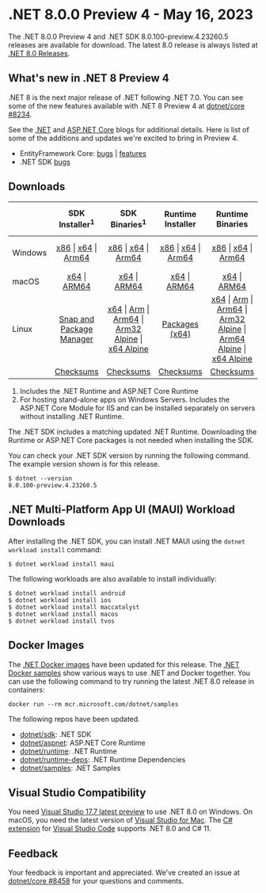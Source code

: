 # .NET 8.0.0 Preview 4 - May 16, 2023

The .NET 8.0.0 Preview 4 and .NET SDK 8.0.100-preview.4.23260.5 releases are available for download. The latest 8.0 release is always listed at [.NET 8.0 Releases](../README.md).

## What's new in .NET 8 Preview 4

.NET 8 is the next major release of .NET following .NET 7.0. You can see some of the new features available with .NET 8 Preview 4 at [dotnet/core #8234](https://github.com/dotnet/core/issues/8234).

See the [.NET][dotnet-blog] and [ASP.NET Core][aspnet-blog] blogs for additional details.
Here is list of some of the additions and updates we're excited to bring in Preview 4.

* EntityFramework Core: [bugs][ef_bugs] | [features][ef_features]
* .NET SDK [bugs][sdk_bugs]

## Downloads

|           | SDK Installer<sup>1</sup>                        | SDK Binaries<sup>1</sup>                 | Runtime Installer                                        | Runtime Binaries                                 | ASP.NET Core Runtime           |Windows Desktop Runtime          |
| --------- | :------------------------------------------:     | :----------------------:                 | :---------------------------:                            | :-------------------------:                      | :-----------------:            | :-----------------:            |
| Windows   | [x86][dotnet-sdk-win-x86.exe] \| [x64][dotnet-sdk-win-x64.exe] \| [Arm64][dotnet-sdk-win-arm64.exe] | [x86][dotnet-sdk-win-x86.zip] \| [x64][dotnet-sdk-win-x64.zip] \|  [Arm64][dotnet-sdk-win-arm64.zip] | [x86][dotnet-runtime-win-x86.exe] \| [x64][dotnet-runtime-win-x64.exe] \| [Arm64][dotnet-runtime-win-arm64.exe] | [x86][dotnet-runtime-win-x86.zip] \| [x64][dotnet-runtime-win-x64.zip] \| [Arm64][dotnet-runtime-win-arm64.zip] | [x86][aspnetcore-runtime-win-x86.exe] \| [x64][aspnetcore-runtime-win-x64.exe] \|<br/> [Hosting Bundle][dotnet-hosting-win.exe]<sup>2</sup> | [x86][windowsdesktop-runtime-win-x86.exe] \| [x64][windowsdesktop-runtime-win-x64.exe] \| [Arm64][windowsdesktop-runtime-win-arm64.exe] |
| macOS     | [x64][dotnet-sdk-osx-x64.pkg] \| [ARM64][dotnet-sdk-osx-arm64.pkg] | [x64][dotnet-sdk-osx-x64.tar.gz] \| [ARM64][dotnet-sdk-osx-arm64.tar.gz]  | [x64][dotnet-runtime-osx-x64.pkg] \| [ARM64][dotnet-runtime-osx-arm64.pkg] | [x64][dotnet-runtime-osx-x64.tar.gz] \| [ARM64][dotnet-runtime-osx-arm64.tar.gz]| [x64][aspnetcore-runtime-osx-x64.tar.gz] \| [ARM64][aspnetcore-runtime-osx-arm64.tar.gz] | - |<sup>1</sup>
| Linux     |  [Snap and Package Manager](../install-linux.md)  | [x64][dotnet-sdk-linux-x64.tar.gz] \| [Arm][dotnet-sdk-linux-arm.tar.gz]  \| [Arm64][dotnet-sdk-linux-arm64.tar.gz] \| [Arm32 Alpine][dotnet-sdk-linux-musl-arm.tar.gz]  \| [x64 Alpine][dotnet-sdk-linux-musl-x64.tar.gz] | [Packages (x64)][linux-packages] | [x64][dotnet-runtime-linux-x64.tar.gz] \| [Arm][dotnet-runtime-linux-arm.tar.gz] \| [Arm64][dotnet-runtime-linux-arm64.tar.gz] \| [Arm32 Alpine][dotnet-runtime-linux-musl-arm.tar.gz] \| [Arm64 Alpine][dotnet-runtime-linux-musl-arm64.tar.gz] \| [x64 Alpine][dotnet-runtime-linux-musl-x64.tar.gz]  | [x64][aspnetcore-runtime-linux-x64.tar.gz]<sup>1</sup>  \| [Arm][aspnetcore-runtime-linux-arm.tar.gz]<sup>1</sup> \| [Arm64][aspnetcore-runtime-linux-arm64.tar.gz]<sup>1</sup> \| [x64 Alpine][aspnetcore-runtime-linux-musl-x64.tar.gz] | - | <sup>1</sup> |
|  | [Checksums][checksums-sdk]                             | [Checksums][checksums-sdk]                                      | [Checksums][checksums-runtime]                             | [Checksums][checksums-runtime]  | [Checksums][checksums-runtime]  | [Checksums][checksums-runtime]


1. Includes the .NET Runtime and ASP.NET Core Runtime
2. For hosting stand-alone apps on Windows Servers. Includes the ASP.NET Core Module for IIS and can be installed separately on servers without installing .NET Runtime.


The .NET SDK includes a matching updated .NET Runtime. Downloading the Runtime or ASP.NET Core packages is not needed when installing the SDK.

You can check your .NET SDK version by running the following command. The example version shown is for this release.

```console
$ dotnet --version
8.0.100-preview.4.23260.5
```

## .NET Multi-Platform App UI (MAUI) Workload Downloads

 After installing the .NET SDK, you can install .NET MAUI using the `dotnet workload install` command:

 ```console
 $ dotnet workload install maui
 ```

 The following workloads are also available to install individually:

 ```console
 $ dotnet workload install android
 $ dotnet workload install ios
 $ dotnet workload install maccatalyst
 $ dotnet workload install macos
 $ dotnet workload install tvos
 ```

## Docker Images

The [.NET Docker images](https://hub.docker.com/_/microsoft-dotnet) have been updated for this release. The [.NET Docker samples](https://github.com/dotnet/dotnet-docker/blob/main/samples/README.md) show various ways to use .NET and Docker together. You can use the following command to try running the latest .NET 8.0 release in containers:

```console
docker run --rm mcr.microsoft.com/dotnet/samples
```

The following repos have been updated.

* [dotnet/sdk](https://github.com/dotnet/dotnet-docker/blob/main/README.sdk.md): .NET SDK
* [dotnet/aspnet](https://github.com/dotnet/dotnet-docker/blob/main/README.aspnet.md): ASP.NET Core Runtime
* [dotnet/runtime](https://github.com/dotnet/dotnet-docker/blob/main/README.runtime.md): .NET Runtime
* [dotnet/runtime-deps](https://github.com/dotnet/dotnet-docker/blob/main/README.runtime.md): .NET Runtime Dependencies
* [dotnet/samples](https://github.com/dotnet/dotnet-docker/blob/main/README.samples.md): .NET Samples

## Visual Studio Compatibility

You need [Visual Studio 17.7 latest preview](https://visualstudio.microsoft.com) to use .NET 8.0 on Windows. On macOS, you need the latest version of [Visual Studio for Mac](https://visualstudio.microsoft.com/vs/mac/). The [C# extension](https://code.visualstudio.com/docs/languages/dotnet) for [Visual Studio Code](https://code.visualstudio.com/) supports .NET 8.0 and C# 11.


## Feedback

Your feedback is important and appreciated. We've created an issue at [dotnet/core #8458](https://github.com/dotnet/core/issues/8458) for your questions and comments.

[blob-runtime]: https://dotnetcli.blob.core.windows.net/dotnet/Runtime/
[blob-sdk]: https://dotnetcli.blob.core.windows.net/dotnet/Sdk/
[release-notes]: https://github.com/dotnet/core/blob/main/release-notes/8.0/preview/8.0.0-preview.4.md

[checksums-runtime]: https://dotnetcli.blob.core.windows.net/dotnet/checksums/8.0.0-preview.4-sha.txt
[checksums-sdk]: https://dotnetcli.blob.core.windows.net/dotnet/checksums/8.0.0-preview.4-sha.txt

[linux-install]: https://learn.microsoft.com/dotnet/core/install/linux
[linux-setup]: https://github.com/dotnet/core/blob/main/Documentation/linux-setup.md

[dotnet-blog]:  https://devblogs.microsoft.com/dotnet/announcing-dotnet-8-preview-4
[aspnet-blog]: https://devblogs.microsoft.com/dotnet/asp-net-core-updates-in-dotnet-8-preview-4/
[ef-blog]: https://devblogs.microsoft.com/dotnet/announcing-ef8-preview-4/
[ef_bugs]: https://github.com/dotnet/efcore/issues?q=is%3Aissue+milestone%3A8.0.0-preview4+is%3Aclosed+label%3Atype-bug
[ef_features]: https://github.com/dotnet/efcore/issues?q=is%3Aissue+milestone%3A8.0.0-preview4+is%3Aclosed+label%3Atype-enhancement

[aspnet_bugs]: https://github.com/aspnet/AspNetCore/issues?q=is%3Aissue+milestone%3A8.0.0-preview4+label%3ADone+label%3Abug
[aspnet_features]: https://github.com/aspnet/AspNetCore/issues?q=is%3Aissue+milestone%3A8.0.0-preview4+label%3ADone+label%3Aenhancement
[runtime_bugs]: https://github.com/dotnet/runtime/issues?utf8=%E2%9C%93&q=is%3Aissue+milestone%3A8.0+label%3Abug+
[runtime_features]: https://github.com/dotnet/runtime/issues?q=is%3Aissue+milestone%3A8.0+label%3Aenhancement

[sdk_bugs]: https://github.com/dotnet/sdk/issues?q=is%3Aissue+is%3Aclosed+milestone%3A8.0.1xx
[linux-packages]: ../install-linux.md


[//]: # ( Runtime 8.0.0-preview.4.23259.5)
[dotnet-runtime-linux-arm.tar.gz]: https://download.visualstudio.microsoft.com/download/pr/2c47ffa5-2421-40a2-b6f8-6ab3c5ecce1c/416c52cd0c0ca2031ed809f2260e341f/dotnet-runtime-8.0.0-preview.4.23259.5-linux-arm.tar.gz
[dotnet-runtime-linux-arm64.tar.gz]: https://download.visualstudio.microsoft.com/download/pr/8fac5d3e-dd32-4b29-a187-1887a912e185/d350aabe412cb33d9c2f2cafbf7c9bed/dotnet-runtime-8.0.0-preview.4.23259.5-linux-arm64.tar.gz
[dotnet-runtime-linux-musl-arm.tar.gz]: https://download.visualstudio.microsoft.com/download/pr/786e0b38-6f56-4f40-b56b-bbc487a7afb4/cec044de65638aaa911bdbadd8bae621/dotnet-runtime-8.0.0-preview.4.23259.5-linux-musl-arm.tar.gz
[dotnet-runtime-linux-musl-arm64.tar.gz]: https://download.visualstudio.microsoft.com/download/pr/04ad1363-909b-4d8f-bdef-214ae6a321bf/2702b42fd820dc8cef89aa7fb897427d/dotnet-runtime-8.0.0-preview.4.23259.5-linux-musl-arm64.tar.gz
[dotnet-runtime-linux-musl-x64.tar.gz]: https://download.visualstudio.microsoft.com/download/pr/90b250f7-2c73-4dc7-83f2-9ede5735345a/f9f2b2d0caf1130430aba3a067eebfde/dotnet-runtime-8.0.0-preview.4.23259.5-linux-musl-x64.tar.gz
[dotnet-runtime-linux-x64.tar.gz]: https://download.visualstudio.microsoft.com/download/pr/7267fec0-ae12-4f40-9c3d-56da5fbf83e4/f64c2758980c1f908cbe089a6233bbe7/dotnet-runtime-8.0.0-preview.4.23259.5-linux-x64.tar.gz
[dotnet-runtime-osx-arm64.pkg]: https://download.visualstudio.microsoft.com/download/pr/860cf807-c96d-406f-9122-a2d0fc1d23b7/3ed6d45cf281601671305dd8160e09bd/dotnet-runtime-8.0.0-preview.4.23259.5-osx-arm64.pkg
[dotnet-runtime-osx-arm64.tar.gz]: https://download.visualstudio.microsoft.com/download/pr/c0d0406b-3995-403d-b25c-6ad764291eaa/7f1d366577de292f32623bdf88a5dacf/dotnet-runtime-8.0.0-preview.4.23259.5-osx-arm64.tar.gz
[dotnet-runtime-osx-x64.pkg]: https://download.visualstudio.microsoft.com/download/pr/b9f27a14-46ea-4213-ad1b-f31bb41d3ff3/f9512906f1127157f23bfe0d583fb347/dotnet-runtime-8.0.0-preview.4.23259.5-osx-x64.pkg
[dotnet-runtime-osx-x64.tar.gz]: https://download.visualstudio.microsoft.com/download/pr/636e676d-136c-4ad3-86c8-d4e86869832e/627c24b6a6753b0dee5af4a322f79155/dotnet-runtime-8.0.0-preview.4.23259.5-osx-x64.tar.gz
[dotnet-runtime-win-arm64.exe]: https://download.visualstudio.microsoft.com/download/pr/b1a6ac5c-c3eb-408e-b56b-d82744319195/89550f195d1402957204efa8ecff51ce/dotnet-runtime-8.0.0-preview.4.23259.5-win-arm64.exe
[dotnet-runtime-win-arm64.zip]: https://download.visualstudio.microsoft.com/download/pr/70181b8a-3bee-45cb-a8ac-4e6df1c2f2c4/b20f3622e4f6228d9f6fefe309db8003/dotnet-runtime-8.0.0-preview.4.23259.5-win-arm64.zip
[dotnet-runtime-win-x64.exe]: https://download.visualstudio.microsoft.com/download/pr/91d346d8-b078-4453-b4e7-2f7a10b1f4c8/b7b5d5a64e099eddf0527dce06424b88/dotnet-runtime-8.0.0-preview.4.23259.5-win-x64.exe
[dotnet-runtime-win-x64.zip]: https://download.visualstudio.microsoft.com/download/pr/3e0dd88b-4cf2-4eaf-80bc-0b60a3b0c3ae/f6fcf001bd315722499f5279779e4586/dotnet-runtime-8.0.0-preview.4.23259.5-win-x64.zip
[dotnet-runtime-win-x86.exe]: https://download.visualstudio.microsoft.com/download/pr/cece103d-1860-4c54-8c0e-c31f13d07873/a9a3784cb4431a8d7515dc62269174ed/dotnet-runtime-8.0.0-preview.4.23259.5-win-x86.exe
[dotnet-runtime-win-x86.zip]: https://download.visualstudio.microsoft.com/download/pr/457e3280-4515-4cf6-92bf-d8c9c96b4cf8/df2f8f8e9fdaf87bf2991aa35774b728/dotnet-runtime-8.0.0-preview.4.23259.5-win-x86.zip

[//]: # ( WindowsDesktop 8.0.0-preview.4.23260.1)
[windowsdesktop-runtime-win-arm64.exe]: https://download.visualstudio.microsoft.com/download/pr/31e64f0e-a70e-499f-a9ff-b82358c93127/18347397fef3a112f62d07244d68eaec/windowsdesktop-runtime-8.0.0-preview.4.23260.1-win-arm64.exe
[windowsdesktop-runtime-win-arm64.zip]: https://download.visualstudio.microsoft.com/download/pr/bb4ad84c-ff18-402b-bdee-6a4e6bf2d898/c14647e0b4cbc0547aa192989bc80e8e/windowsdesktop-runtime-8.0.0-preview.4.23260.1-win-arm64.zip
[windowsdesktop-runtime-win-x64.exe]: https://download.visualstudio.microsoft.com/download/pr/d8cfe5d8-7da8-4163-bd7c-78aeb4fe3ef1/f55c5964da9bf2c8b5117f61c801122d/windowsdesktop-runtime-8.0.0-preview.4.23260.1-win-x64.exe
[windowsdesktop-runtime-win-x64.zip]: https://download.visualstudio.microsoft.com/download/pr/a7b2af9e-8c69-4448-a1af-06d0a16f4113/ac8833f6d88e80b017cbe5133b12f095/windowsdesktop-runtime-8.0.0-preview.4.23260.1-win-x64.zip
[windowsdesktop-runtime-win-x86.exe]: https://download.visualstudio.microsoft.com/download/pr/76764fc3-010b-4a35-a4d3-be421abd1600/fedc1e3efae967a0f138c135e981b0be/windowsdesktop-runtime-8.0.0-preview.4.23260.1-win-x86.exe
[windowsdesktop-runtime-win-x86.zip]: https://download.visualstudio.microsoft.com/download/pr/b3e54939-7a01-411a-a1fa-44d0be515951/a339f75955209b5bf613e5b003fe45a8/windowsdesktop-runtime-8.0.0-preview.4.23260.1-win-x86.zip

[//]: # ( ASP 8.0.0-preview.4.23260.4)
[aspnetcore-runtime-linux-arm.tar.gz]: https://download.visualstudio.microsoft.com/download/pr/a54ce371-fa43-4084-aa97-3a46b21ba459/bc4182da9ec260f9f8743c1442c8bd8f/aspnetcore-runtime-8.0.0-preview.4.23260.4-linux-arm.tar.gz
[aspnetcore-runtime-linux-arm64.tar.gz]: https://download.visualstudio.microsoft.com/download/pr/c9d4a334-d522-4439-a98a-0af0e7852621/9c3afe685d3e65a92d5c538afa211de7/aspnetcore-runtime-8.0.0-preview.4.23260.4-linux-arm64.tar.gz
[aspnetcore-runtime-linux-musl-arm.tar.gz]: https://download.visualstudio.microsoft.com/download/pr/460b796e-149a-4d8c-947f-4b05dacb7913/f092b7b18390d05824a5296644b1b8cd/aspnetcore-runtime-8.0.0-preview.4.23260.4-linux-musl-arm.tar.gz
[aspnetcore-runtime-linux-musl-arm64.tar.gz]: https://download.visualstudio.microsoft.com/download/pr/75da9aba-3764-4102-ae46-331d4f8e72f4/ad0e2d747b09b0172ea5282b962c8e0e/aspnetcore-runtime-8.0.0-preview.4.23260.4-linux-musl-arm64.tar.gz
[aspnetcore-runtime-linux-musl-x64.tar.gz]: https://download.visualstudio.microsoft.com/download/pr/f4e522c0-c15d-440a-9e52-fc75154d2c47/37abb264ee842770e2bc2c23b14570e8/aspnetcore-runtime-8.0.0-preview.4.23260.4-linux-musl-x64.tar.gz
[aspnetcore-runtime-linux-x64.tar.gz]: https://download.visualstudio.microsoft.com/download/pr/bda9e867-46d3-416b-864f-5fb28658a8fd/c58375f59b0c0a9946a2be04617a7276/aspnetcore-runtime-8.0.0-preview.4.23260.4-linux-x64.tar.gz
[aspnetcore-runtime-osx-arm64.tar.gz]: https://download.visualstudio.microsoft.com/download/pr/5acf37f1-8232-4421-b4ae-41d635e2c8d1/3de8d329bb5d905e539f61a12d6091c9/aspnetcore-runtime-8.0.0-preview.4.23260.4-osx-arm64.tar.gz
[aspnetcore-runtime-osx-x64.tar.gz]: https://download.visualstudio.microsoft.com/download/pr/6011ab96-f3be-414f-b13b-792aad1e383c/e78722ebae2ad81640e05286a30eb0c8/aspnetcore-runtime-8.0.0-preview.4.23260.4-osx-x64.tar.gz
[aspnetcore-runtime-win-arm64.zip]: https://download.visualstudio.microsoft.com/download/pr/c19f5aeb-64fd-4fcd-8dbc-8ae1f849ee7e/27d856701f072bd23bf55860fc0633bf/aspnetcore-runtime-8.0.0-preview.4.23260.4-win-arm64.zip
[aspnetcore-runtime-win-x64.exe]: https://download.visualstudio.microsoft.com/download/pr/b01a486b-6162-4b42-80b2-292ab171f496/50e07451b5da0247a4eb4ad7c82b1fa7/aspnetcore-runtime-8.0.0-preview.4.23260.4-win-x64.exe
[aspnetcore-runtime-win-x64.zip]: https://download.visualstudio.microsoft.com/download/pr/f53d0e00-0619-4acf-9f49-6f15d2852c03/561e04a11568141444b17384571c90bc/aspnetcore-runtime-8.0.0-preview.4.23260.4-win-x64.zip
[aspnetcore-runtime-win-x86.exe]: https://download.visualstudio.microsoft.com/download/pr/fbe6cacf-7351-44d3-8328-2fd75ee013fc/039d0a3710915d761956e7d210732d13/aspnetcore-runtime-8.0.0-preview.4.23260.4-win-x86.exe
[aspnetcore-runtime-win-x86.zip]: https://download.visualstudio.microsoft.com/download/pr/cafe2d88-b226-417a-ac44-126900b2f125/d977e066aee6eb423ed7a6d8355989b9/aspnetcore-runtime-8.0.0-preview.4.23260.4-win-x86.zip
[dotnet-hosting-win.exe]: https://download.visualstudio.microsoft.com/download/pr/5b020624-0e07-4852-b890-2f98fdec314b/76cf89fea997edf1de853ba46442135d/dotnet-hosting-8.0.0-preview.4.23260.4-win.exe

[//]: # ( SDK 8.0.100-preview.4.23260.5)
[dotnet-sdk-linux-arm.tar.gz]: https://download.visualstudio.microsoft.com/download/pr/dd751a26-8daf-464b-9757-f65e1f99965e/5d8deaee6d4fb201dde914f9eab9e2e1/dotnet-sdk-8.0.100-preview.4.23260.5-linux-arm.tar.gz
[dotnet-sdk-linux-arm64.tar.gz]: https://download.visualstudio.microsoft.com/download/pr/9de5d7d8-6062-4a61-b8bf-b1b61dd4b768/f23a336abc7548309acf01314ddc8904/dotnet-sdk-8.0.100-preview.4.23260.5-linux-arm64.tar.gz
[dotnet-sdk-linux-musl-arm.tar.gz]: https://download.visualstudio.microsoft.com/download/pr/ddea41d5-5b82-4d81-ac3e-9f8489965ff8/25301fa68fde2d1f9d1038a98a4a8b7a/dotnet-sdk-8.0.100-preview.4.23260.5-linux-musl-arm.tar.gz
[dotnet-sdk-linux-musl-arm64.tar.gz]: https://download.visualstudio.microsoft.com/download/pr/0c7bf063-7a58-4fb1-88c5-6d07523c4dd6/58e9da1af1ed202ce0782d9819bb724b/dotnet-sdk-8.0.100-preview.4.23260.5-linux-musl-arm64.tar.gz
[dotnet-sdk-linux-musl-x64.tar.gz]: https://download.visualstudio.microsoft.com/download/pr/c026f1ec-53fc-4874-aefd-fe1fdb60bb9c/6de2202f38d1d85e658e9829a7386cb9/dotnet-sdk-8.0.100-preview.4.23260.5-linux-musl-x64.tar.gz
[dotnet-sdk-linux-x64.tar.gz]: https://download.visualstudio.microsoft.com/download/pr/ae0534ab-1c49-4055-ba2a-b8159c4f94d2/3a5945c949d2eb141f8ce52096fca13c/dotnet-sdk-8.0.100-preview.4.23260.5-linux-x64.tar.gz
[dotnet-sdk-osx-arm64.pkg]: https://download.visualstudio.microsoft.com/download/pr/593bd437-c6f3-412c-9cb0-206addab56d3/330ac8f331f7c9b9e8860669c767cb43/dotnet-sdk-8.0.100-preview.4.23260.5-osx-arm64.pkg
[dotnet-sdk-osx-arm64.tar.gz]: https://download.visualstudio.microsoft.com/download/pr/2c6668f9-b531-427a-b3b5-5c9dc456c5b8/ef5ef0a8db2df07d12ef138e05fa2231/dotnet-sdk-8.0.100-preview.4.23260.5-osx-arm64.tar.gz
[dotnet-sdk-osx-x64.pkg]: https://download.visualstudio.microsoft.com/download/pr/c06279c7-f65e-4da0-bca8-5ae18a652e75/f645c5e53f6d3d51120b1e62cec2cc78/dotnet-sdk-8.0.100-preview.4.23260.5-osx-x64.pkg
[dotnet-sdk-osx-x64.tar.gz]: https://download.visualstudio.microsoft.com/download/pr/78706993-4be4-46e0-8b14-48f295884a1b/39c2db8388ac84cdfe7e909bdde39384/dotnet-sdk-8.0.100-preview.4.23260.5-osx-x64.tar.gz
[dotnet-sdk-win-arm64.exe]: https://download.visualstudio.microsoft.com/download/pr/0e032e13-f32d-4451-b4ee-b54297038964/9c13febb635874b38b23ec449c6cb43c/dotnet-sdk-8.0.100-preview.4.23260.5-win-arm64.exe
[dotnet-sdk-win-arm64.zip]: https://download.visualstudio.microsoft.com/download/pr/bd93fe19-5599-47d2-a813-33d34e62cfa5/5c74e0f06376af41a6881ef1c038c5ef/dotnet-sdk-8.0.100-preview.4.23260.5-win-arm64.zip
[dotnet-sdk-win-x64.exe]: https://download.visualstudio.microsoft.com/download/pr/1b55b379-5ef2-4f21-8fad-aba058913cbc/c26ee3ba55cb40407a79564e28ed6d98/dotnet-sdk-8.0.100-preview.4.23260.5-win-x64.exe
[dotnet-sdk-win-x64.zip]: https://download.visualstudio.microsoft.com/download/pr/e90be9dd-d567-4fe6-a1f5-966dd8fbceae/99a6b0d8c3a53060f48ade66e62cf20a/dotnet-sdk-8.0.100-preview.4.23260.5-win-x64.zip
[dotnet-sdk-win-x86.exe]: https://download.visualstudio.microsoft.com/download/pr/aecb896a-d517-4079-af5a-8be87c1ebeef/5e3dbc9053755eec240dad14f1d789d7/dotnet-sdk-8.0.100-preview.4.23260.5-win-x86.exe
[dotnet-sdk-win-x86.zip]: https://download.visualstudio.microsoft.com/download/pr/d7cd2b4d-8544-4708-ac31-10dcd254e06f/18f1342f13f754400cf9ddfd34ad4dd6/dotnet-sdk-8.0.100-preview.4.23260.5-win-x86.zip
